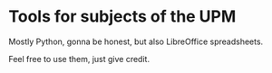 # Tools for subjects of the UPM
Mostly Python, gonna be honest, but also LibreOffice spreadsheets.

Feel free to use them, just give credit.

